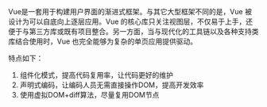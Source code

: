 Vue是一套用于构建用户界面的渐进式框架。与其它大型框架不同的是，Vue 被设计为可以自底向上逐层应用。Vue 的核心库只关注视图层，不仅易于上手，还便于与第三方库或既有项目整合。另一方面，当与现代化的工具链以及各种支持类库结合使用时，Vue 也完全能够为复杂的单页应用提供驱动。

特点如下：

1. 组件化模式，提高代码复用率，让代码更好的维护
2. 声明式编码，让编码人员无需直接操作DOM，提高开发效率
3. 使用虚拟DOM+diff算法，尽量复用DOM节点

